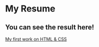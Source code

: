 # My Resume

## You can see the result here!

[My first work on HTML & CSS](https://bibiriboza.github.io/resume/)
